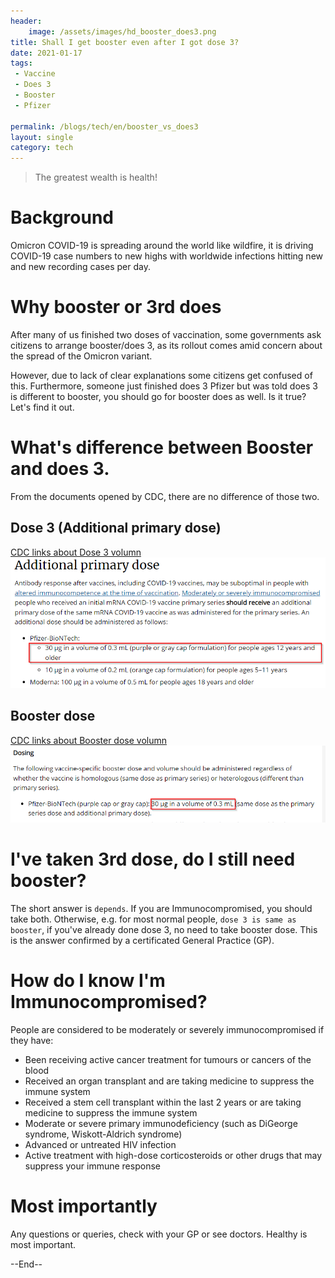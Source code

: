 ```yaml
---
header:
    image: /assets/images/hd_booster_does3.png
title: Shall I get booster even after I got dose 3?
date: 2021-01-17
tags:
 - Vaccine
 - Does 3
 - Booster
 - Pfizer
 
permalink: /blogs/tech/en/booster_vs_does3
layout: single
category: tech
---
```


> The greatest wealth is health!

# Background
Omicron COVID-19 is spreading around the world like wildfire, it is driving COVID-19 case numbers to new highs with worldwide infections hitting new and new recording cases per day. 

# Why booster or 3rd does
After many of us finished two doses of vaccination, some governments ask citizens to arrange booster/does 3, as its rollout comes amid concern about the spread of the Omicron variant. 

However, due to lack of clear explanations some citizens get confused of this. Furthermore, someone just finished does 3 Pfizer but was told does 3 is different to booster, you should go for booster does as well. Is it true? Let's find it out.

# What's difference between Booster and does 3.
From the documents opened by CDC, there are no difference of those two.

## Dose 3 (Additional primary dose)
[CDC links about Dose 3 volumn](https://www.cdc.gov/vaccines/covid-19/clinical-considerations/covid-19-vaccines-us.html#additional-primary-dose)
![](/assets/images/cdc_dose3.png)

## Booster dose

[CDC links about Booster dose volumn](https://www.cdc.gov/vaccines/covid-19/clinical-considerations/covid-19-vaccines-us.html#booster-dose)
![](/assets/images/cdc_booster.png)


# I've taken 3rd dose, do I still need booster?

The short answer is `depends`. If you are Immunocompromised, you should take both. Otherwise, e.g. for most normal people, `dose 3 is same as booster`, if you've already done dose 3, no need to take booster dose. This is the answer confirmed by a certificated General Practice (GP).

# How do I know I'm Immunocompromised?

People are considered to be moderately or severely immunocompromised if they have:

 - Been receiving active cancer treatment for tumours or cancers of the blood
 - Received an organ transplant and are taking medicine to suppress the immune system
 - Received a stem cell transplant within the last 2 years or are taking medicine to suppress the immune system
 - Moderate or severe primary immunodeficiency (such as DiGeorge syndrome, Wiskott-Aldrich syndrome)
 - Advanced or untreated HIV infection
 - Active treatment with high-dose corticosteroids or other drugs that may suppress your immune response

# Most importantly
Any questions or queries, check with your GP or see doctors. Healthy is most important.

--End--


